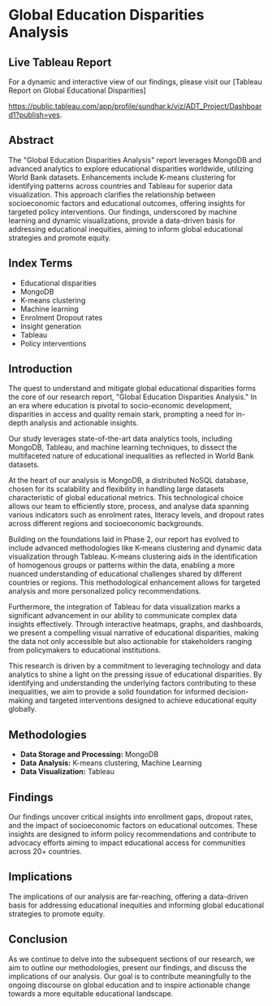# Global Education Disparities Analysis

## **Live Tableau Report**
For a dynamic and interactive view of our findings, please visit our [Tableau Report on Global Educational Disparities]

https://public.tableau.com/app/profile/sundhar.k/viz/ADT_Project/Dashboard1?publish=yes.

## **Abstract**
The "Global Education Disparities Analysis" report leverages MongoDB and advanced analytics to explore educational disparities worldwide, utilizing World Bank datasets. Enhancements include K-means clustering for identifying patterns across countries and Tableau for superior data visualization. This approach clarifies the relationship between socioeconomic factors and educational outcomes, offering insights for targeted policy interventions. Our findings, underscored by machine learning and dynamic visualizations, provide a data-driven basis for addressing educational inequities, aiming to inform global educational strategies and promote equity.

## **Index Terms**
- Educational disparities
- MongoDB
- K-means clustering
- Machine learning
- Enrolment Dropout rates
- Insight generation
- Tableau
- Policy interventions

## **Introduction**
The quest to understand and mitigate global educational disparities forms the core of our research report, "Global Education Disparities Analysis." In an era where education is pivotal to socio-economic development, disparities in access and quality remain stark, prompting a need for in-depth analysis and actionable insights.

Our study leverages state-of-the-art data analytics tools, including MongoDB, Tableau, and machine learning techniques, to dissect the multifaceted nature of educational inequalities as reflected in World Bank datasets.

At the heart of our analysis is MongoDB, a distributed NoSQL database, chosen for its scalability and flexibility in handling large datasets characteristic of global educational metrics. This technological choice allows our team to efficiently store, process, and analyse data spanning various indicators such as enrolment rates, literacy levels, and dropout rates across different regions and socioeconomic backgrounds.

Building on the foundations laid in Phase 2, our report has evolved to include advanced methodologies like K-means clustering and dynamic data visualization through Tableau. K-means clustering aids in the identification of homogenous groups or patterns within the data, enabling a more nuanced understanding of educational challenges shared by different countries or regions. This methodological enhancement allows for targeted analysis and more personalized policy recommendations.

Furthermore, the integration of Tableau for data visualization marks a significant advancement in our ability to communicate complex data insights effectively. Through interactive heatmaps, graphs, and dashboards, we present a compelling visual narrative of educational disparities, making the data not only accessible but also actionable for stakeholders ranging from policymakers to educational institutions.

This research is driven by a commitment to leveraging technology and data analytics to shine a light on the pressing issue of educational disparities. By identifying and understanding the underlying factors contributing to these inequalities, we aim to provide a solid foundation for informed decision-making and targeted interventions designed to achieve educational equity globally.

## **Methodologies**
- **Data Storage and Processing:** MongoDB
- **Data Analysis:** K-means clustering, Machine Learning
- **Data Visualization:** Tableau

## **Findings**
Our findings uncover critical insights into enrollment gaps, dropout rates, and the impact of socioeconomic factors on educational outcomes. These insights are designed to inform policy recommendations and contribute to advocacy efforts aiming to impact educational access for communities across 20+ countries.

## **Implications**
The implications of our analysis are far-reaching, offering a data-driven basis for addressing educational inequities and informing global educational strategies to promote equity.

## **Conclusion**
As we continue to delve into the subsequent sections of our research, we aim to outline our methodologies, present our findings, and discuss the implications of our analysis. Our goal is to contribute meaningfully to the ongoing discourse on global education and to inspire actionable change towards a more equitable educational landscape.
